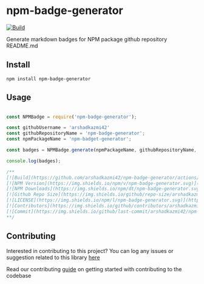 # npm-badge-generator

[![Build](https://github.com/arshadkazmi42/npm-badge-generator/actions/workflows/nodejs.yml/badge.svg)](https://github.com/arshadkazmi42/npm-badge-generator/actions/workflows/nodejs.yml)

Generate markdown badges for NPM package github repository README.md

## Install

```
npm install npm-badge-generator
```

## Usage

```javascript

const NPMBadge = require('npm-badge-generator');

const githubUsername = 'arshadkazmi42'
const githubRepositoryName = 'npm-badge-generator';
const npmPackageName = 'npm-badget-generator';

const badges = NPMBadge.generate(npmPackageName, githubRepositoryName, githubUsername);

console.log(badges);

/**
[![Build](https://github.com/arshadkazmi42/npm-badge-generator/actions/workflows/nodejs.yml/badge.svg)](https://github.com/arshadkazmi42/npm-badge-generator/actions/workflows/nodejs.yml)
[![NPM Version](https://img.shields.io/npm/v/npm-badge-generator.svg)](https://www.npmjs.com/package/npm-badge-generator)
[![NPM Downloads](https://img.shields.io/npm/dt/npm-badge-generator.svg)](https://www.npmjs.com/package/npm-badge-generator)
[![Github Repo Size](https://img.shields.io/github/repo-size/arshadkazmi42/npm-badge-generator.svg)](https://github.com/arshadkazmi42/npm-badge-generator)
[![LICENSE](https://img.shields.io/npm/l/npm-badge-generator.svg)](https://github.com/arshadkazmi42/npm-badge-generator/blob/master/LICENSE)
[![Contributors](https://img.shields.io/github/contributors/arshadkazmi42/npm-badge-generator.svg)](https://github.com/arshadkazmi42/npm-badge-generator/graphs/contributors)
[![Commit](https://img.shields.io/github/last-commit/arshadkazmi42/npm-badge-generator.svg)](https://github.com/arshadkazmi42/npm-badge-generator/commits/master)
**/
```

## Contributing

Interested in contributing to this project?
You can log any issues or suggestion related to this library [here](https://github.com/arshadkazmi42/npm-badge-generator/issues/new)

Read our contributing [guide](CONTRIBUTING.md) on getting started with contributing to the codebase

